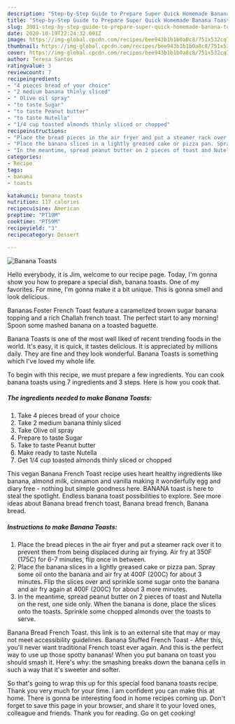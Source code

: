 ```yaml
---
description: "Step-by-Step Guide to Prepare Super Quick Homemade Banana Toasts"
title: "Step-by-Step Guide to Prepare Super Quick Homemade Banana Toasts"
slug: 3001-step-by-step-guide-to-prepare-super-quick-homemade-banana-toasts
date: 2020-10-19T22:24:32.091Z
image: https://img-global.cpcdn.com/recipes/bee943b1b1b0a8c8/751x532cq70/banana-toasts-recipe-main-photo.jpg
thumbnail: https://img-global.cpcdn.com/recipes/bee943b1b1b0a8c8/751x532cq70/banana-toasts-recipe-main-photo.jpg
cover: https://img-global.cpcdn.com/recipes/bee943b1b1b0a8c8/751x532cq70/banana-toasts-recipe-main-photo.jpg
author: Teresa Santos
ratingvalue: 3
reviewcount: 7
recipeingredient:
- "4 pieces bread of your choice"
- "2 medium banana thinly sliced"
- " Olive oil spray"
- "to taste Sugar"
- "to taste Peanut butter"
- "to taste Nutella"
- "1/4 cup toasted almonds thinly sliced or chopped"
recipeinstructions:
- "Place the bread pieces in the air fryer and put a steamer rack over it to prevent them from being displaced during air frying. Air fry at 350F (175C) for 6-7 minutes, flip once in between."
- "Place the banana slices in a lightly greased cake or pizza pan. Spray some oil onto the banana and air fry at 400F (200C) for about 3 minutes. Flip the slices over and sprinkle some sugar onto the banana and air fry again at 400F (200C) for about 3 more minutes."
- "In the meantime, spread peanut butter on 2 pieces of toast and Nutella on the rest, one side only. When the banana is done, place the slices onto the toasts. Sprinkle some chopped almonds over the toasts to serve."
categories:
- Recipe
tags:
- banana
- toasts

katakunci: banana toasts 
nutrition: 117 calories
recipecuisine: American
preptime: "PT19M"
cooktime: "PT59M"
recipeyield: "3"
recipecategory: Dessert

---
```



![Banana Toasts](https://img-global.cpcdn.com/recipes/bee943b1b1b0a8c8/751x532cq70/banana-toasts-recipe-main-photo.jpg)

Hello everybody, it is Jim, welcome to our recipe page. Today, I'm gonna show you how to prepare a special dish, banana toasts. One of my favorites. For mine, I'm gonna make it a bit unique. This is gonna smell and look delicious.

Bananas Foster French Toast feature a caramelized brown sugar banana topping and a rich Challah french toast. The perfect start to any morning! Spoon some mashed banana on a toasted baguette.

Banana Toasts is one of the most well liked of recent trending foods in the world. It's easy, it is quick, it tastes delicious. It is appreciated by millions daily. They are fine and they look wonderful. Banana Toasts is something which I've loved my whole life.


To begin with this recipe, we must prepare a few ingredients. You can cook banana toasts using 7 ingredients and 3 steps. Here is how you cook that.

<!--inarticleads1-->

##### The ingredients needed to make Banana Toasts:

1. Take 4 pieces bread of your choice
1. Take 2 medium banana thinly sliced
1. Take  Olive oil spray
1. Prepare to taste Sugar
1. Take to taste Peanut butter
1. Make ready to taste Nutella
1. Get 1/4 cup toasted almonds thinly sliced or chopped


This vegan Banana French Toast recipe uses heart healthy ingredients like banana, almond milk, cinnamon and vanilla making it wonderfully egg and diary free - nothing but simple goodness here. BANANA toast is here to steal the spotlight. Endless banana toast possibilities to explore. See more ideas about Banana bread french toast, Banana bread french, Banana bread. 

<!--inarticleads2-->

##### Instructions to make Banana Toasts:

1. Place the bread pieces in the air fryer and put a steamer rack over it to prevent them from being displaced during air frying. Air fry at 350F (175C) for 6-7 minutes, flip once in between.
1. Place the banana slices in a lightly greased cake or pizza pan. Spray some oil onto the banana and air fry at 400F (200C) for about 3 minutes. Flip the slices over and sprinkle some sugar onto the banana and air fry again at 400F (200C) for about 3 more minutes.
1. In the meantime, spread peanut butter on 2 pieces of toast and Nutella on the rest, one side only. When the banana is done, place the slices onto the toasts. Sprinkle some chopped almonds over the toasts to serve.


Banana Bread French Toast. this link is to an external site that may or may not meet accessibility guidelines. Banana Stuffed French Toast - After this, you&#39;ll never want traditional French toast ever again. And this is the perfect way to use up those spotty bananas! When you put banana on toast you should smash it. Here&#39;s why: the smashing breaks down the banana cells in such a way that it&#39;s sweeter and softer. 

So that's going to wrap this up for this special food banana toasts recipe. Thank you very much for your time. I am confident you can make this at home. There is gonna be interesting food in home recipes coming up. Don't forget to save this page in your browser, and share it to your loved ones, colleague and friends. Thank you for reading. Go on get cooking!
